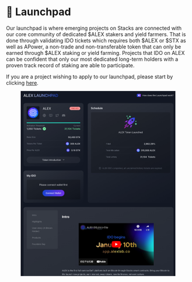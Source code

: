 # 🚀 Launchpad

Our launchpad is where emerging projects on Stacks are connected with our core community of dedicated $ALEX stakers and yield farmers. That is done through validating IDO tickets which requires both $ALEX or $STX as well as APower, a non-trade and non-transferable token that can only be earned through $ALEX staking or yield farming. Projects that IDO on ALEX can be confident that only our most dedicated long-term holders with a proven track record of staking are able to participate.

If you are a project wishing to apply to our launchpad, please start by clicking [here](https://blocksurvey.io/survey/t/ae87cacb-d736-456d-a3b4-7e404e184ae8/r/l).

<figure><img src="../.gitbook/assets/image (16).png" alt=""><figcaption></figcaption></figure>
